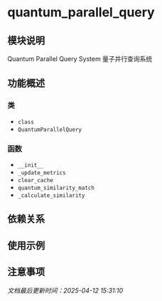 # quantum_parallel_query

## 模块说明
Quantum Parallel Query System
量子并行查询系统

## 功能概述

### 类

- `class`
- `QuantumParallelQuery`

### 函数

- `__init__`
- `_update_metrics`
- `clear_cache`
- `quantum_similarity_match`
- `_calculate_similarity`

## 依赖关系

## 使用示例

## 注意事项

*文档最后更新时间：2025-04-12 15:31:10*